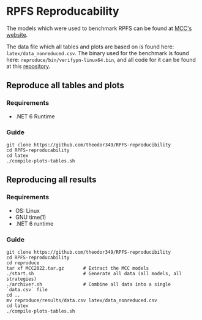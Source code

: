 # RPFS Reproducability
The models which were used to benchmark RPFS can be found at [MCC's website](https://mcc.lip6.fr/2022/models.php).

The data file which all tables and plots are based on is found here: `latex/data_nonreduced.csv`.
The binary used for the benchmark is found here: `reproduce/bin/verifypn-linux64.bin`, and all code for it can be found at this [repository](https://github.com/theodor349/P7-verifypn/tree/RPFS).

## Reproduce all tables and plots
### Requirements
 - .NET 6 Runtime

### Guide
    git clone https://github.com/theodor349/RPFS-reproducibility
    cd RPFS-reproducability
    cd latex
    ./compile-plots-tables.sh 

## Reproducing all results
### Requirements 
 - OS: Linux
 - GNU time(1)
 - .NET 6 runtime

### Guide 
    git clone https://github.com/theodor349/RPFS-reproducibility
    cd RPFS-reproducability
    cd reproduce
    tar xf MCC2022.tar.gz       # Extract the MCC models
    ./start.sh                  # Generate all data (all models, all strategies)
    ./archiver.sh               # Combine all data into a single `data.csv` file
    cd ..
    mv reproduce/results/data.csv latex/data_nonreduced.csv
    cd latex
    ./compile-plots-tables.sh
